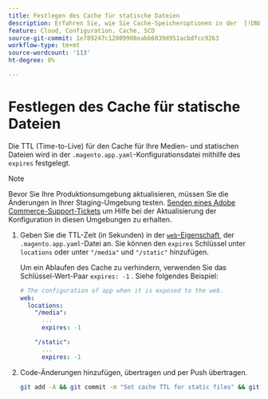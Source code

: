 ```yaml
---
title: Festlegen des Cache für statische Dateien
description: Erfahren Sie, wie Sie Cache-Speicheroptionen in der  [!DNL Commerce] -Konfigurationsdatei festlegen.
feature: Cloud, Configuration, Cache, SCD
source-git-commit: 1e789247c12009908eabb6039d951acbdfcc9263
workflow-type: tm+mt
source-wordcount: '113'
ht-degree: 0%

---
```


# Festlegen des Cache für statische Dateien

Die TTL (Time-to-Live) für den Cache für Ihre Medien- und statischen Dateien wird in der `.magento.app.yaml`-Konfigurationsdatei mithilfe des `expires` festgelegt.

>[!NOTE]
>
>Bevor Sie Ihre Produktionsumgebung aktualisieren, müssen Sie die Änderungen in Ihrer Staging-Umgebung testen. [Senden eines Adobe Commerce-Support-Tickets](https://experienceleague.adobe.com/docs/commerce-knowledge-base/kb/help-center-guide/magento-help-center-user-guide.html?lang=de#submit-ticket) um Hilfe bei der Aktualisierung der Konfiguration in diesen Umgebungen zu erhalten.

1. Geben Sie die TTL-Zeit (in Sekunden) in der [`web`-Eigenschaft &#x200B;](web-property.md) der `.magento.app.yaml`-Datei an. Sie können den `expires` Schlüssel unter `locations` oder unter `"/media"` und `"/static"` hinzufügen.

   Um ein Ablaufen des Cache zu verhindern, verwenden Sie das Schlüssel-Wert-Paar `expires: -1` . Siehe folgendes Beispiel:

   ```yaml
   # The configuration of app when it is exposed to the web.
   web:
     locations:
       "/media":
         ...
         expires: -1
   
       "/static":
         ...
         expires: -1
   ```

1. Code-Änderungen hinzufügen, übertragen und per Push übertragen.

   ```bash
   git add -A && git commit -m "Set cache TTL for static files" && git push origin <branch-name>
   ```
